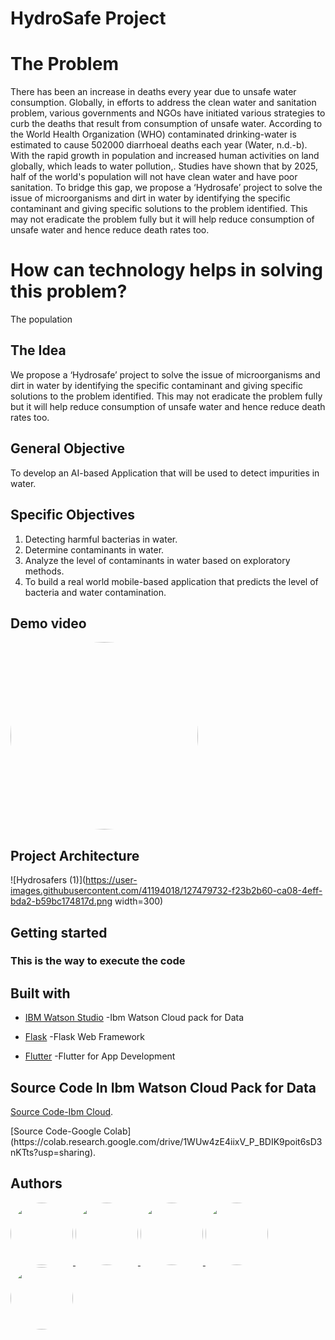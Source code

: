 #                                                                HydroSafe Project 

# The Problem
There has been an increase in deaths  every year due to unsafe water consumption. Globally, in efforts to address the clean water and sanitation problem, various governments and NGOs have initiated various strategies to curb the deaths that result from consumption of unsafe water. According to the World Health Organization (WHO) contaminated drinking-water is estimated to cause 502000 diarrhoeal deaths each year (Water, n.d.-b). With the rapid growth in population and increased human activities on land globally, which leads to water pollution,. Studies have shown that by 2025, half of the world's population will not have clean water and have poor sanitation. To bridge this gap, we propose a ‘Hydrosafe’ project to solve the issue of microorganisms and dirt in water by identifying the specific contaminant and giving specific solutions to the problem identified. This may not eradicate the problem fully but it will help reduce consumption of unsafe water and hence reduce death rates too.


# How can technology helps in solving this problem?
The population

## The Idea
We propose a ‘Hydrosafe’ project to solve the issue of microorganisms and dirt in water by identifying the specific contaminant and giving specific solutions to the problem identified. This may not eradicate the problem fully but it will help reduce consumption of unsafe water and hence reduce death rates too.


## General Objective
To develop an AI-based Application that will be used to detect impurities in water.


## Specific Objectives
1. Detecting harmful bacterias in water.
2. Determine contaminants in water.
3. Analyze the level of contaminants in water  based on exploratory methods.
4. To build a real world mobile-based application that predicts the level of bacteria and water contamination. 

## Demo video

<img src="https://user-images.githubusercontent.com/55980747/127390084-3e92e0ca-f270-4edc-838c-bcd88e4ac96a.jpeg" width=300 style="border-radius:50%" />


## Project Architecture
![Hydrosafers (1)](https://user-images.githubusercontent.com/41194018/127479732-f23b2b60-ca08-4eff-bda2-b59bc174817d.png width=300)


## Getting started
 ### This is the way to execute the code
 



## Built with

- [IBM Watson Studio](https://www.ibm.com/cloud/watson-studio) -Ibm Watson Cloud pack for Data
- [Flask](https://flask.palletsprojects.com) -Flask Web Framework

- [Flutter](https://www.flutter.com/) -Flutter for App Development


## Source Code In Ibm Watson Cloud Pack for Data

[Source Code-Ibm Cloud](https://dataplatform.cloud.ibm.com/analytics/notebooks/v2/46a6f195-79e3-47b3-ac01-53cfb12b5126/view?projectid=7119d3cc-4cea-4fe7-b2bb-7a5601d7bccc&context=cpdaas).



<p>
[Source Code-Google Colab](https://colab.research.google.com/drive/1WUw4zE4iixV_P_BDIK9poit6sD3nKTts?usp=sharing).
 </p>














## Authors

<a href="https://github.com/The-HydroSafers/Call-for-code/graphs/contributors">
  <img src="https://avatars.githubusercontent.com/u/55980747?v=4" width=100 style="border-radius:50%"/>
  <img src="https://avatars.githubusercontent.com/u/60429026?v=4" width=100 style="border-radius:50%"/>
  <img src="https://avatars.githubusercontent.com/u/41194018?v=4" width=100 style="border-radius:50%"/>
 <img src="https://avatars.githubusercontent.com/u/87578910?v=4" width=100 style="border-radius:50%"/>
  <img src="https://avatars.githubusercontent.com/u/87808828?v=4" width=100 style="border-radius:50%"/>
</a>

